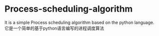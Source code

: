 # Process-scheduling-algorithm
It is a simple Process scheduling algorithm based on the python language.它是一个简单的基于python语言编写的进程调度算法
